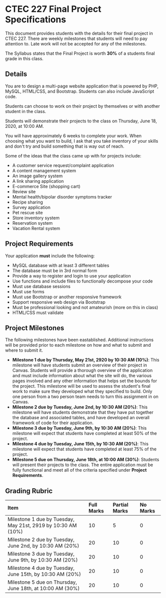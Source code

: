 # CTEC 227 Final Project Specifications

This document provides students with the details for their final project in CTEC 227. There are weekly milestones that students will need to pay attention to. Late work will not be accepted for any of the milestones.

The Syllabus states that the Final Project is worth **30%** of a students final grade in this class.

## Details

You are to design a multi-page website application that is powered by PHP, MySQL, HTML/CSS, and Bootstrap. Students can also include JavaScript code.

Students can choose to work on their project by themselves or with another student in the class.

Students will demonstrate their projects to the class on Thursday, June 18, 2020, at 10:00 AM.

You will have approximately 6 weeks to complete your work. When choosing what you want to build, I ask that you take inventory of your skills and don't try and build something that is way out of reach.

Some of the ideas that the class came up with for projects include:

- A customer service request/complaint application
- A content management system
- An image gallery system
- A link sharing application
- E-commerce Site (shopping cart)
- Review site
- Mental health/bipolar disorder symptoms tracker
- Recipe sharing
- Survey application
- Pet rescue site
- Store inventory system
- Reservation system
- Vacation Rental system

## Project Requirements

Your application **must** include the following:

- MySQL database with at least 3 different tables
- The database must be in 3rd normal form
- Provide a way to register and login to use your application
- Use functions and include files to functionally decompose your code
- Must use database sessions
- Must use forms
- Must use Bootstrap or another responsive framework
- Support responsive web design via Bootstrap
- Must be professional looking and not amateurish (more on this in class)
- HTML/CSS must validate

## Project Milestones

The following milestones have been eastablished. Additional instructions will be provided prior to each milestone on how and what to submit and where to submit it.

- **Milestone 1 due by Thursday, May 21st, 2920 by 10:30 AM (10%)**: This milestone will have students submit an overview of their project in Canvas. Students will provide a thorough overview of the application and must include information about what the site will do, the various pages involved and any other information that helps set the bounds for the project. This milestone will be used to assess the student's final work to make sure they developed what they specified to build. Only one person from a two person team needs to turn this assignment in on Canvas.
- **Milestone 2 due by Tuesday, June 2nd, by 10:30 AM (20%)**: This milestone will have students demonstrate that they have put together the database and associated tables, and have developed an overall framework of code for their application.
- **Milestone 3 due by Tuesday, June 9th, by 10:30 AM (20%)**: This milestone will expect that students have completed at least 50% of the project.
- **Milestone 4 due by Tuesday, June 15th, by 10:30 AM (20%)**: This milestone will expect that students have completed at least 75% of the project.
- **Milestone 5 due on Thursday, June 18th, at 10:00 AM (30%)**: Students will present their projects to the class. The entire application must be fully functional and meet all of the criteria specified under **Project Requirements**.

## Grading Rubric

| Item                                                         | Full Marks | Partial Marks | No Marks |
| :----------------------------------------------------------- | :--------- | :------------ | :------- |
| Milestone 1 due by Tuesday, May 21st, 2919 by 10:30 AM (10%) | 10         | 5             | 0        |
| Milestone 2 due by Tuesday, June 2nd, by 10:30 AM (20%)      | 20         | 10            | 0        |
| Milestone 3 due by Tuesday, June 9th, by 10:30 AM (20%)      | 20         | 10            | 0        |
| Milestone 4 due by Tuesday, June 15th, by 10:30 AM (20%)     | 20         | 10            | 0        |
| Milestone 5 due on Thursday, June 18th, at 10:00 AM (30%)    | 20         | 10            | 0        |
